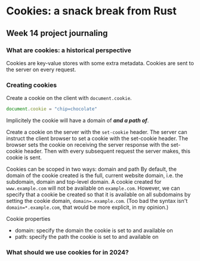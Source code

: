 # Cookies: a snack break from Rust

## Week 14 project journaling

### What are cookies: a historical perspective

Cookies are key-value stores with some extra metadata.
Cookies are sent to the server on every request.

### Creating cookies

Create a cookie on the client with `document.cookie`.

```js
document.cookie = "chip=chocolate"
```

Implicitely the cookie will have a domain of ___and a path of___.

Create a cookie on the server with the `set-cookie` header.
The server can instruct the client browser to set a cookie with the set-cookie header.
The browser sets the cookie on receiving the server response with the set-cookie header.
Then with every subsequent request the server makes, this cookie is sent.

Cookies can be scoped in two ways: domain and path
By default, the domain of the cookie created is the full, current website domain, i.e. the subdomain, domain and top-level domain.
A cookie created for `www.example.com` will not be available on `example.com`.
However, we can specify that a cookie be created so that it is available on all subdomains by setting the cookie domain, `domain=.example.com`.
(Too bad the syntax isn't `domain=*.example.com`, that would be more explicit, in my opinion.)

Cookie properties

- domain: specify the domain the cookie is set to and available on
- path: specify the path the cookie is set to and available on

### What should we use cookies for in 2024?
